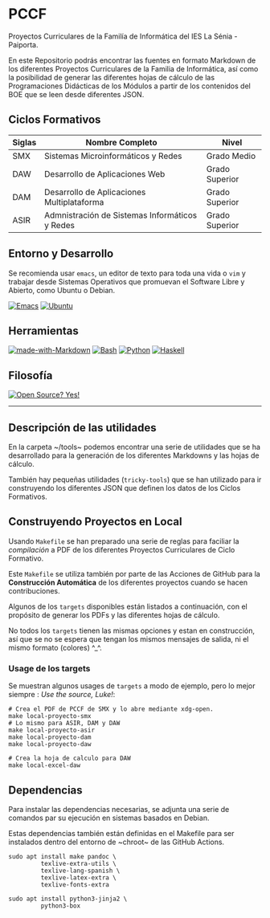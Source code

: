 # PCCF

Proyectos Curriculares de la Familía de Informática del IES La Sénia - Paiporta.

En este Repositorio podrás encontrar las fuentes en formato Markdown de los diferentes
Proyectos Curriculares de la Familia de Informática, así como la posibilidad de generar
las diferentes hojas de cálculo de las Programaciones Didácticas de los Módulos
a partir de los contenidos del BOE que se leen desde diferentes JSON.

## Ciclos Formativos

| Siglas | Nombre Completo | Nivel |
|--------|-----------------|-------|
| SMX    | Sistemas Microinformáticos y Redes | Grado Medio |
| DAW 	 | Desarrollo de Aplicaciones Web | Grado Superior |
| DAM    | Desarrollo de Aplicaciones Multiplataforma | Grado Superior |
| ASIR   | Admnistración de Sistemas Informáticos y Redes | Grado Superior |

## Entorno y Desarrollo

Se recomienda usar `emacs`, un editor de texto para toda una vida o `vim` y trabajar desde
Sistemas Operativos que promuevan el Software Libre y Abierto, como Ubuntu o Debian.

[![Emacs](https://img.shields.io/badge/Emacs-%237F5AB6.svg?&logo=gnu-emacs&logoColor=white)](https://www.gnu.org/software/emacs/)
[![Ubuntu](https://img.shields.io/badge/Ubuntu-E95420?logo=ubuntu&logoColor=white)](#)

## Herramientas

[![made-with-Markdown](https://img.shields.io/badge/Made%20with-Markdown-1f425f.svg)](http://commonmark.org)
[![Bash](https://img.shields.io/badge/Bash-4EAA25?logo=gnubash&logoColor=fff)](#)
[![Python](https://img.shields.io/badge/Python-3776AB?logo=python&logoColor=fff)](#)
[![Haskell](https://img.shields.io/badge/Haskell-3776AB?logo=haskell&logoColor=fff)](#)

## Filosofía

[![Open Source? Yes!](https://badgen.net/badge/Open%20Source%20%3F/Yes%21/blue?icon=github)](https://fsfe.org/)

---

## Descripción de las utilidades

En la carpeta ~/tools~ podemos encontrar una serie de utilidades que se ha desarrollado para la generación de los diferentes
Markdowns y las hojas de cálculo.

También hay pequeñas utilidades (`tricky-tools`) que se han utilizado para ir construyendo los diferentes JSON que definen los
datos de los Ciclos Formativos.

## Construyendo Proyectos en Local

Usando `Makefile` se han preparado una serie de reglas para faciliar la *compilación* a PDF de los diferentes Proyectos
Curriculares de Ciclo Formativo.

Este `Makefile` se utiliza también por parte de las Acciones de GitHub para la **Construcción Automática** de los diferentes proyectos cuando se hacen contribuciones.

Algunos de los `targets` disponibles están listados a continuación, con el propósito de generar los PDFs y las diferentes
hojas de cálculo.

No todos los `targets` tienen las mismas opciones y estan en construcción, así que se no se espera que tengan los mismos
mensajes de salida, ni el mismo formato (colores) ^_^.

### Usage de los targets

Se muestran algunos usages de `targets` a modo de ejemplo, pero lo mejor siempre : *Use the source, Luke!*:

```shell
# Crea el PDF de PCCF de SMX y lo abre mediante xdg-open.
make local-proyecto-smx
# Lo mismo para ASIR, DAM y DAW
make local-proyecto-asir
make local-proyecto-dam
make local-proyecto-daw

# Crea la hoja de calculo para DAW
make local-excel-daw
```

## Dependencias

Para instalar las dependencias necesarias, se adjunta una serie de comandos par su ejecución en sistemas basados en Debian.

Estas dependencias también están definidas en el Makefile para ser instalados dentro del entorno
de ~chroot~ de las GitHub Actions.

```shell
sudo apt install make pandoc \
	     texlive-extra-utils \
		 texlive-lang-spanish \
		 texlive-latex-extra \
		 texlive-fonts-extra

sudo apt install python3-jinja2 \
		 python3-box
		 
```

